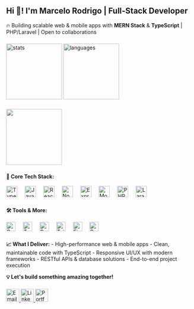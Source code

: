 <h2 align="left">Hi 👋! I'm Marcelo Rodrigo | Full-Stack Developer</h2>

<p align="start">
  🔥 Building scalable web & mobile apps with <strong>MERN Stack</strong> & <strong>TypeScript</strong> | PHP/Laravel | Open to collaborations
</p>

###

<div align="start">
  <img src="https://github-readme-stats.vercel.app/api?username=rodrigomarcelo643&hide_title=false&hide_rank=false&show_icons=true&include_all_commits=true&count_private=true&disable_animations=false&theme=dracula&locale=en&hide_border=false" height="150" alt="stats" />
  <img src="https://github-readme-stats.vercel.app/api/top-langs?username=rodrigomarcelo643&locale=en&hide_title=false&layout=compact&card_width=320&langs_count=5&theme=dracula&hide_border=false" height="150" alt="languages" />
</div>

###

<img align="start" height="150" src="https://media3.giphy.com/media/v1.Y2lkPTc5MGI3NjExZndxYmppcjFhYjJnbDRzeTV0cGM1NzJxdnFhNnlmMTVmbGlqY2xvdSZlcD12MV9naWZzX3NlYXJjaCZjdD1n/bGgsc5mWoryfgKBx1u/giphy.gif"  />

###

<div align="left">
  <strong>🚀 Core Tech Stack:</strong><br><br>
  <img src="https://cdn.jsdelivr.net/gh/devicons/devicon/icons/typescript/typescript-original.svg" height="30" alt="TypeScript" />
  <img width="12" />
  <img src="https://cdn.jsdelivr.net/gh/devicons/devicon/icons/javascript/javascript-original.svg" height="30" alt="JavaScript" />
  <img width="12" />
  <img src="https://cdn.jsdelivr.net/gh/devicons/devicon/icons/react/react-original.svg" height="30" alt="React" />
  <img width="12" />
  <img src="https://cdn.jsdelivr.net/gh/devicons/devicon/icons/nodejs/nodejs-original.svg" height="30" alt="Node.js" />
  <img width="12" />
  <img src="https://cdn.jsdelivr.net/gh/devicons/devicon/icons/express/express-original.svg" height="30" alt="Express" />
  <img width="12" />
  <img src="https://cdn.jsdelivr.net/gh/devicons/devicon/icons/mongodb/mongodb-original.svg" height="30" alt="MongoDB" />
  <img width="12" />
  <img src="https://cdn.jsdelivr.net/gh/devicons/devicon/icons/php/php-original.svg" height="30" alt="PHP" />
  <img width="12" />
  <img src="https://cdn.jsdelivr.net/gh/devicons/devicon/icons/laravel/laravel-original.svg" height="30" alt="Laravel" />
</div>

###

<div align="left">
  <strong>🛠️ Tools & More:</strong><br><br>
  <img src="https://img.shields.io/badge/React_Native-61DAFB?style=for-the-badge&logo=react&logoColor=white" height="25" alt="React Native" />
  <img width="12" />
  <img src="https://img.shields.io/badge/TypeScript-3178C6?style=for-the-badge&logo=typescript&logoColor=white" height="25" alt="TypeScript" />
  <img width="12" />
  <img src="https://img.shields.io/badge/Redux-764ABC?style=for-the-badge&logo=redux&logoColor=white" height="25" alt="Redux" />
  <img width="12" />
  <img src="https://img.shields.io/badge/Tailwind_CSS-38B2AC?style=for-the-badge&logo=tailwind-css&logoColor=white" height="25" alt="Tailwind" />
  <img width="12" />
  <img src="https://img.shields.io/badge/Firebase-FFCA28?style=for-the-badge&logo=firebase&logoColor=black" height="25" alt="Firebase" />
  <img width="12" />
  <img src="https://img.shields.io/badge/Postman-FF6C37?style=for-the-badge&logo=postman&logoColor=white" height="25" alt="Postman" />
</div>

###

<div align="left">
  <strong>📈 What I Deliver:</strong>
  - High-performance web & mobile apps
  - Clean, maintainable code with TypeScript
  - Responsive UI/UX with modern frameworks
  - RESTful APIs & database solutions
  - End-to-end project execution
  
  <strong>💡 Let's build something amazing together!</strong>
</div>

###

<div align="left">
  <a href="mailto:rodrigomarcelo643@gmail.com" target="_blank">
    <img src="https://img.shields.io/static/v1?message=Email&logo=gmail&label=&color=D14836&logoColor=white&labelColor=&style=for-the-badge" height="35" alt="Email" />
  </a>
  <a href="[https://linkedin.com/in/yourprofile](https://www.linkedin.com/in/marcelo-rodrigo-205100295/)" target="_blank">
    <img src="https://img.shields.io/static/v1?message=LinkedIn&logo=linkedin&label=&color=0077B5&logoColor=white&labelColor=&style=for-the-badge" height="35" alt="LinkedIn" />
  </a>
  <a href="https://marcelo-tau.vercel.app" target="_blank">
    <img src="https://img.shields.io/static/v1?message=Portfolio&logo=vercel&label=&color=000000&logoColor=white&labelColor=&style=for-the-badge" height="35" alt="Portfolio" />
  </a>
</div>

